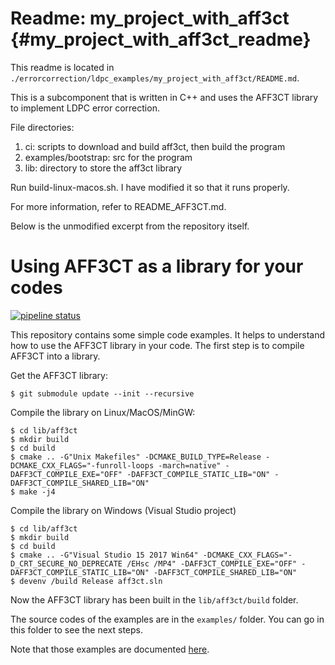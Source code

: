 Readme: my_project_with_aff3ct {#my_project_with_aff3ct_readme}
====

This readme is located in `./errorcorrection/ldpc_examples/my_project_with_aff3ct/README.md`.

This is a subcomponent that is written in C++ and uses the AFF3CT library to implement LDPC error correction.

File directories:
1. ci: scripts to download and build aff3ct, then build the program
2. examples/bootstrap: src for the program
3. lib: directory to store the aff3ct library

Run build-linux-macos.sh. I have modified it so that it runs properly. 

For more information, refer to README_AFF3CT.md.

Below is the unmodified excerpt from the repository itself.

# Using AFF3CT as a library for your codes

[![pipeline status](https://gitlab.com/aff3ct/my_project_with_aff3ct/badges/master/pipeline.svg)](https://gitlab.com/aff3ct/my_project_with_aff3ct/pipelines)

This repository contains some simple code examples. It helps to understand how to use the AFF3CT library in your code.
The first step is to compile AFF3CT into a library.

Get the AFF3CT library:

	$ git submodule update --init --recursive

Compile the library on Linux/MacOS/MinGW:

	$ cd lib/aff3ct
	$ mkdir build
	$ cd build
	$ cmake .. -G"Unix Makefiles" -DCMAKE_BUILD_TYPE=Release -DCMAKE_CXX_FLAGS="-funroll-loops -march=native" -DAFF3CT_COMPILE_EXE="OFF" -DAFF3CT_COMPILE_STATIC_LIB="ON" -DAFF3CT_COMPILE_SHARED_LIB="ON"
	$ make -j4

Compile the library on Windows (Visual Studio project)

	$ cd lib/aff3ct
	$ mkdir build
	$ cd build
	$ cmake .. -G"Visual Studio 15 2017 Win64" -DCMAKE_CXX_FLAGS="-D_CRT_SECURE_NO_DEPRECATE /EHsc /MP4" -DAFF3CT_COMPILE_EXE="OFF" -DAFF3CT_COMPILE_STATIC_LIB="ON" -DAFF3CT_COMPILE_SHARED_LIB="ON"
	$ devenv /build Release aff3ct.sln

Now the AFF3CT library has been built in the `lib/aff3ct/build` folder.

The source codes of the examples are in the `examples/` folder.
You can go in this folder to see the next steps.

Note that those examples are documented [here](https://aff3ct.readthedocs.io/en/latest/user/library/library.html).
